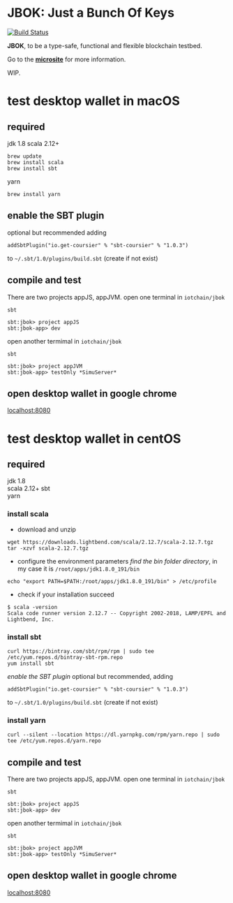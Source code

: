 JBOK: Just a Bunch Of Keys
===

[![Build Status](https://travis-ci.com/c-block/jbok.svg?branch=master)](https://travis-ci.com/c-block/jbok)

**JBOK**, to be a type-safe, functional and flexible blockchain testbed.

Go to the [**microsite**](https://c-block.github.io/jbok/) for more information.

WIP.

# test desktop wallet in macOS
## required
jdk 1.8
scala 2.12+
```
brew update
brew install scala
brew install sbt
```
yarn 
```
brew install yarn
```
## enable the SBT plugin
optional but recommended
adding
```
addSbtPlugin("io.get-coursier" % "sbt-coursier" % "1.0.3")
```
to ```~/.sbt/1.0/plugins/build.sbt``` (create if not exist)

## compile and test
There are two projects appJS,  appJVM.
open one terminal in ```iotchain/jbok```
```
sbt
```
```
sbt:jbok> project appJS
sbt:jbok-app> dev 
```
open another termimal in ```iotchain/jbok```

```
sbt
```
```
sbt:jbok> project appJVM
sbt:jbok-app> testOnly *SimuServer* 
```
## open desktop wallet in google chrome
[localhost:8080](http://localhost:8080)

# test desktop wallet in centOS
## required
jdk 1.8  
scala 2.12+
sbt  
yarn  
### install scala
* download and unzip 
```
wget https://downloads.lightbend.com/scala/2.12.7/scala-2.12.7.tgz
tar -xzvf scala-2.12.7.tgz
```
* configure the environment parameters
*find the bin folder directory*, in my case it is ```/root/apps/jdk1.8.0_191/bin```
```
echo "export PATH=$PATH:/root/apps/jdk1.8.0_191/bin" > /etc/profile
```
* check if your installation succeed
```
$ scala -version
Scala code runner version 2.12.7 -- Copyright 2002-2018, LAMP/EPFL and Lightbend, Inc.
``` 
### install sbt
``` 
curl https://bintray.com/sbt/rpm/rpm | sudo tee /etc/yum.repos.d/bintray-sbt-rpm.repo
yum install sbt
```
*enable the SBT plugin*
optional but recommended, adding
```
addSbtPlugin("io.get-coursier" % "sbt-coursier" % "1.0.3")
```
to ```~/.sbt/1.0/plugins/build.sbt``` (create if not exist)
### install yarn
```
curl --silent --location https://dl.yarnpkg.com/rpm/yarn.repo | sudo tee /etc/yum.repos.d/yarn.repo
```
## compile and test
There are two projects appJS,  appJVM.
open one terminal in ```iotchain/jbok```
```
sbt
```
```
sbt:jbok> project appJS
sbt:jbok-app> dev 
```
open another termimal in ```iotchain/jbok```

```
sbt
```
```
sbt:jbok> project appJVM
sbt:jbok-app> testOnly *SimuServer* 
```
## open desktop wallet in google chrome
[localhost:8080](http://localhost:8080)
